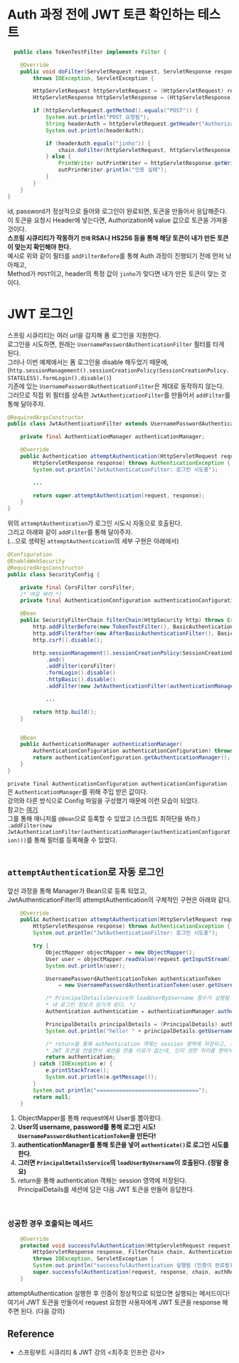 # Auth 과정 전에 JWT 토큰 확인하는 테스트
```java
  public class TokenTestFilter implements Filter {

    @Override
    public void doFilter(ServletRequest request, ServletResponse response, FilterChain chain)
        throws IOException, ServletException {

        HttpServletRequest httpServletRequest = (HttpServletRequest) request;
        HttpServletResponse httpServletResponse = (HttpServletResponse) response;

        if (httpServletRequest.getMethod().equals("POST")) {
            System.out.println("POST 요청됨");
            String headerAuth = httpServletRequest.getHeader("Authorization");
            System.out.println(headerAuth);

            if (headerAuth.equals("jinho")) {
                chain.doFilter(httpServletRequest, httpServletResponse);
            } else {
                PrintWriter outPrintWriter = httpServletResponse.getWriter();
                outPrintWriter.println("인증 실패");
            }
        }
    }
}

```
id, password가 정상적으로 들어와 로그인이 완료되면, 토큰을 만들어서 응답해준다. <br>
이 토큰을 요청시 Header에 넣는다면, Authorization에 value 값으로 토큰을 가져올 것이다. <br>
**스프링 시큐리티가 작동하기 `전에` RSA나 HS256 등을 통해 해당 토큰이 내가 만든 토큰이 맞는지 확인해야 한다.** <br>
예시로 위와 같이 필터를 `addFilterBefore`를 통해 Auth 과정이 진행되기 전에 먼저 낚아채고, <br>
Method가 `POST`이고, header의 특정 값이 `jinho`가 맞다면 내가 만든 토큰이 맞는 것이다.

# JWT 로그인
스프링 시큐리티는 여러 url을 감지해 폼 로그인을 지원한다. <br>
로그인을 시도하면, 원래는 `UsernamePasswordAuthenticationFilter` 필터를 타게 된다. <br> 
그러나 이번 예제에서는 폼 로그인을 disable 해두었기 때문에,  <br>
(`http.sessionManagement().sessionCreationPolicy(SessionCreationPolicy.STATELESS).formLogin().disable()`) <br>
기존에 있는 `UsernamePasswordAuthenticationFilter`은 제대로 동작하지 않는다. <br>
그러므로 직접 위 필터를 상속한 `JwtAuthenticationFilter`를 만들어서 `addFilter`를 통해 달아주자.

```java
@RequiredArgsConstructor
public class JwtAuthenticationFilter extends UsernamePasswordAuthenticationFilter  {

    private final AuthenticationManager authenticationManager;

    @Override
    public Authentication attemptAuthentication(HttpServletRequest request,
        HttpServletResponse response) throws AuthenticationException {
        System.out.println("JwtAuthenticationFilter: 로그인 시도중");

        ...

        return super.attemptAuthentication(request, response);
    }
}
```

위의 `attemptAuthentication`가 로그인 시도시 자동으로 호출된다. <br>
그리고 아래와 같이 `addFilter`를 통해 달아주자.  <br> 
(...으로 생략된 `attemptAuthentication`의 세부 구현은 아래에서)

```java
@Configuration
@EnableWebSecurity
@RequiredArgsConstructor
public class SecurityConfig {

    private final CorsFilter corsFilter;
    /* 여길 봐라 */
    private final AuthenticationConfiguration authenticationConfiguration;

    @Bean
    public SecurityFilterChain filterChain(HttpSecurity http) throws Exception {
        http.addFilterBefore(new TokenTestFilter(), BasicAuthenticationFilter.class);
        http.addFilterAfter(new AfterBasicAuthenticationFilter(), BasicAuthenticationFilter.class);
        http.csrf().disable();

        http.sessionManagement().sessionCreationPolicy(SessionCreationPolicy.STATELESS)
            .and()
            .addFilter(corsFilter)
            .formLogin().disable()
            .httpBasic().disable() 
            .addFilter(new JwtAuthenticationFilter(authenticationManager(authenticationConfiguration)))

            ...

        return http.build();
    }


    @Bean
    public AuthenticationManager authenticationManager(
        AuthenticationConfiguration authenticationConfiguration) throws Exception {
        return authenticationConfiguration.getAuthenticationManager();
    }
}
```
`private final AuthenticationConfiguration authenticationConfiguration` 은 `AuthenticationManager`를 위해 주입 받은 값이다. <br>
강의와 다른 방식으로 Config 파일을 구성했기 때문에 이런 모습이 되었다. <br>
참고는 [여기](https://velog.io/@younghoondoodoom/Spring-Security%EC%97%90-%EB%8C%80%ED%95%B4%EC%84%9C-%EC%95%8C%EC%95%84%EB%B3%B4%EC%9E%90%EB%A1%9C%EA%B7%B8%EC%9D%B8-%EC%9D%B8%EC%A6%9D-%EA%B5%AC%EC%A1%B0) <br>
그를 통해 매니저를 `@Bean`으로 등록할 수 있었고 (스크립트 최하단을 봐라.) <br>
`.addFilter(new JwtAuthenticationFilter(authenticationManager(authenticationConfiguration)))`를 통해
필터를 등록해줄 수 있었다. <br> <br>


## `attemptAuthentication`로 자동 로그인
앞선 과정을 통해 Manager가 Bean으로 등록 되었고, <Br> 
JwtAuthenticationFilter의 attemptAuthentication의 구체적인 구현은 아래와 같다. <br>
```java
    @Override
    public Authentication attemptAuthentication(HttpServletRequest request,
        HttpServletResponse response) throws AuthenticationException {
        System.out.println("JwtAuthenticationFilter: 로그인 시도중");

        try {
            ObjectMapper objectMapper = new ObjectMapper();
            User user = objectMapper.readValue(request.getInputStream(), User.class);
            System.out.println(user);

            UsernamePasswordAuthenticationToken authenticationToken
                = new UsernamePasswordAuthenticationToken(user.getUsername(), user.getPassword());

            /* PrincipalDetailsService의 loadUserByUsername 함수가 실행됨
            * 내 로그인 정보가 담기게 된다. */
            Authentication authentication = authenticationManager.authenticate(authenticationToken);

            PrincipalDetails principalDetails = (PrincipalDetails) authentication.getPrincipal();
            System.out.println("hello! " + principalDetails.getUsername());

            /* return을 통해 authentication 객체는 session 영역에 저장되고, 거기서 가져오는 것이다.
            * JWT 토큰을 만들면서 세션을 만들 이유가 없는데, 단지 권한 처리를 편하게 하기 위해 return을 통해 session에 넣어준다. */
            return authentication;
        } catch (IOException e) {
            e.printStackTrace();
            System.out.println(e.getMessage());
        }
        System.out.println("================================");
        return null;
    }
```


1. ObjectMapper를 통해 request에서 User를 뽑아왔다.
2. **User의 username, password를 통해 로그인 시도!** <br> **`UsernamePasswordAuthenticationToken`을 만든다!**
3. **authenticationManager를 통해 토큰을 넣어 `authenticate()`로 로그인 시도를 한다.**
4. **그러면 `PrincipalDetailsService`의 `loadUserByUsername`이 호출된다. (정말 중요)**
5. return을 통해 authentication 객체는 session 영역에 저장된다. PrincipalDetails를 세션에 담은 다음 JWT 토큰을 만들어 응답한다.


<br>

### 성공한 경우 호출되는 메서드
```java
    @Override
    protected void successfulAuthentication(HttpServletRequest request,
        HttpServletResponse response, FilterChain chain, Authentication authResult)
        throws IOException, ServletException {
        System.out.println("successfulAuthentication 실행됨 (인증이 완료됨) ");
        super.successfulAuthentication(request, response, chain, authResult);
    }
```

attemptAuthentication 실행한 후 인증이 정상적으로 되었으면 실행되는 메서드이다! <br>
여기서 JWT 토큰을 만들어서 request 요청한 사용자에게 JWT 토큰을 response 해주면 된다. (다음 강의)

## Reference
- 스프링부트 시큐리티 & JWT 강의 <최주호 인프런 강사>
